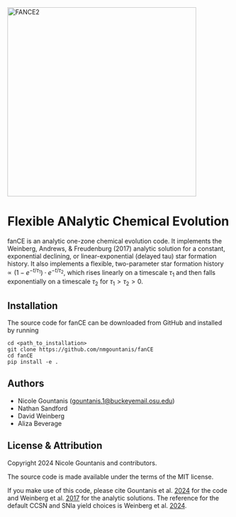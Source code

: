 <img width="426" alt="FANCE2" src="https://github.com/nmgountanis/fanCE/assets/143458646/c59fd882-d674-4ab7-87cd-44fedde1c7a8">

# Flexible ANalytic Chemical Evolution

fanCE is an analytic one-zone chemical evolution code. 
It implements the Weinberg, Andrews, & Freudenburg (2017) analytic solution for a constant, exponential declining, 
or linear-exponential (delayed tau) star formation history. 
It also implements a flexible, two-parameter star formation history $\propto(1-e^{-t/\tau_1})\cdot e^{-t/\tau_2}$, 
which rises linearly on a timescale $\tau_1$ and then falls exponentially on a timescale $\tau_2$ for $\tau_1>\tau_2>0$.

## Installation
The source code for fanCE can be downloaded from GitHub and installed by running

    cd <path_to_installation>
    git clone https://github.com/nmgountanis/fanCE
    cd fanCE
    pip install -e .

## Authors
- Nicole Gountanis (gountanis.1@buckeyemail.osu.edu)
- Nathan Sandford
- David Weinberg
- Aliza Beverage

## License & Attribution
Copyright 2024 Nicole Gountanis and contributors.

The source code is made available under the terms of the MIT license.

If you make use of this code, please cite Gountanis et al. [2024](LINK) for the code and Weinberg et al. [2017](https://ui.adsabs.harvard.edu/abs/2017ApJ...837..183W/abstract) for the analytic solutions. The reference for the default CCSN and SNIa yield choices is Weinberg et al. [2024](https://ui.adsabs.harvard.edu/abs/2023arXiv230905719W/abstract).
